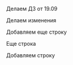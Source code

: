 Делаем ДЗ от 19.09

Делаем изменения 



Добавляем еще строку 

Еще строка 




Добавляем строку 


